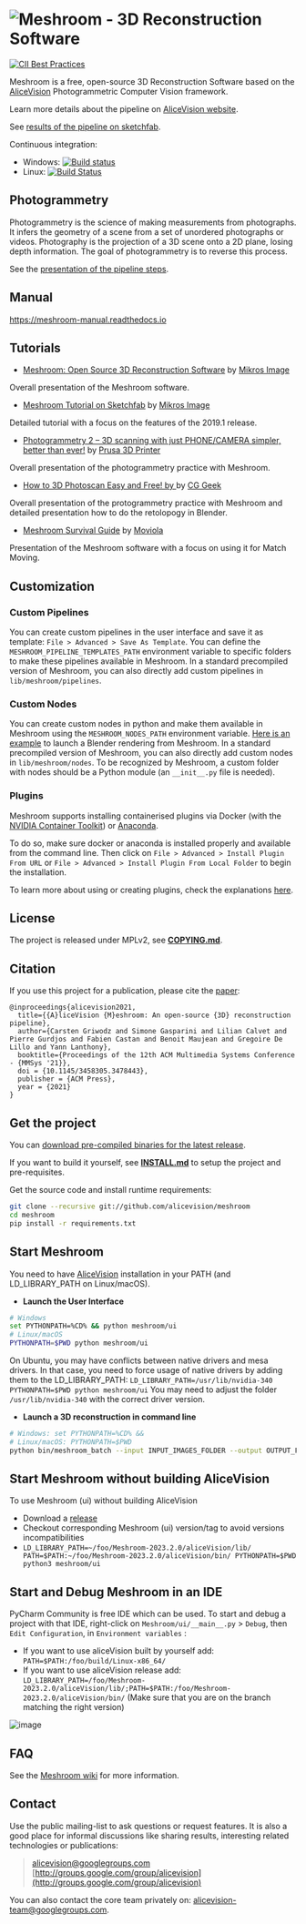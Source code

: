 # ![Meshroom - 3D Reconstruction Software](/docs/logo/banner-meshroom.png)

[![CII Best Practices](https://bestpractices.coreinfrastructure.org/projects/2997/badge)](https://bestpractices.coreinfrastructure.org/projects/2997)

Meshroom is a free, open-source 3D Reconstruction Software based on the [AliceVision](https://github.com/alicevision/AliceVision) Photogrammetric Computer Vision framework.

Learn more details about the pipeline on [AliceVision website](http://alicevision.github.io).

See [results of the pipeline on sketchfab](http://sketchfab.com/AliceVision).

Continuous integration:
* Windows: [![Build status](https://ci.appveyor.com/api/projects/status/25sd7lfr3v0rnvni/branch/develop?svg=true)](https://ci.appveyor.com/project/AliceVision/meshroom/branch/develop)
* Linux: [![Build Status](https://travis-ci.org/alicevision/meshroom.svg?branch=develop)](https://travis-ci.org/alicevision/meshroom)


## Photogrammetry

Photogrammetry is the science of making measurements from photographs.
It infers the geometry of a scene from a set of unordered photographs or videos.
Photography is the projection of a 3D scene onto a 2D plane, losing depth information.
The goal of photogrammetry is to reverse this process.

See the [presentation of the pipeline steps](http://alicevision.github.io/#photogrammetry).


## Manual

https://meshroom-manual.readthedocs.io


## Tutorials

* [Meshroom: Open Source 3D Reconstruction Software](https://www.youtube.com/watch?v=v_O6tYKQEBA) by [Mikros Image](http://www.mikrosimage.com)

Overall presentation of the Meshroom software.

* [Meshroom Tutorial on Sketchfab](https://sketchfab.com/blogs/community/tutorial-meshroom-for-beginners) by [Mikros Image](http://www.mikrosimage.com)

Detailed tutorial with a focus on the features of the 2019.1 release.

* [Photogrammetry 2 – 3D scanning with just PHONE/CAMERA simpler, better than ever!](https://www.youtube.com/watch?v=1D0EhSi-vvc) by [Prusa 3D Printer](https://blog.prusaprinters.org)

Overall presentation of the photogrammetry practice with Meshroom.

* [How to 3D Photoscan Easy and Free! by ](https://www.youtube.com/watch?v=k4NTf0hMjtY) by [CG Geek](https://www.youtube.com/channel/UCG8AxMVa6eutIGxrdnDxWpQ)

Overall presentation of the protogrammetry practice with Meshroom and detailed presentation how to do the retolopogy in Blender.

* [Meshroom Survival Guide](https://www.youtube.com/watch?v=eiEaHLNJJ94) by [Moviola](https://moviola.com)

Presentation of the Meshroom software with a focus on using it for Match Moving.


## Customization

### Custom Pipelines

You can create custom pipelines in the user interface and save it as template: `File > Advanced > Save As Template`.
You can define the `MESHROOM_PIPELINE_TEMPLATES_PATH` environment variable to specific folders to make these pipelines available in Meshroom.
In a standard precompiled version of Meshroom, you can also directly add custom pipelines in `lib/meshroom/pipelines`.

### Custom Nodes

You can create custom nodes in python and make them available in Meshroom using the `MESHROOM_NODES_PATH` environment variable.
[Here is an example](meshroom/nodes/blender/ScenePreview.py) to launch a Blender rendering from Meshroom.
In a standard precompiled version of Meshroom, you can also directly add custom nodes in `lib/meshroom/nodes`.
To be recognized by Meshroom, a custom folder with nodes should be a Python module (an `__init__.py` file is needed).

### Plugins

Meshroom supports installing containerised plugins via Docker (with the [NVIDIA Container Toolkit](https://docs.nvidia.com/datacenter/cloud-native/container-toolkit/latest/install-guide.html)) or [Anaconda](https://docs.anaconda.com/free/miniconda/index.html).

To do so, make sure docker or anaconda is installed properly and available from the command line.
Then click on `File > Advanced > Install Plugin From URL` or `File > Advanced > Install Plugin From Local Folder` to begin the installation.

To learn more about using or creating plugins, check the explanations [here](meshroom/plugins/README.md).

## License

The project is released under MPLv2, see [**COPYING.md**](COPYING.md).


## Citation

If you use this project for a publication, please cite the [paper](https://hal.archives-ouvertes.fr/hal-03351139):
  ```
  @inproceedings{alicevision2021,
    title={{A}liceVision {M}eshroom: An open-source {3D} reconstruction pipeline},
    author={Carsten Griwodz and Simone Gasparini and Lilian Calvet and Pierre Gurdjos and Fabien Castan and Benoit Maujean and Gregoire De Lillo and Yann Lanthony},
    booktitle={Proceedings of the 12th ACM Multimedia Systems Conference - {MMSys '21}},
    doi = {10.1145/3458305.3478443},
    publisher = {ACM Press},
    year = {2021}
  }
  ```

## Get the project

You can [download pre-compiled binaries for the latest release](https://github.com/alicevision/meshroom/releases).  

If you want to build it yourself, see [**INSTALL.md**](INSTALL.md) to setup the project and pre-requisites.

Get the source code and install runtime requirements:
```bash
git clone --recursive git://github.com/alicevision/meshroom
cd meshroom
pip install -r requirements.txt
```


## Start Meshroom

You need to have [AliceVision](https://github.com/alicevision/AliceVision) installation in your PATH (and LD_LIBRARY_PATH on Linux/macOS).

 - __Launch the User Interface__

```bash
# Windows
set PYTHONPATH=%CD% && python meshroom/ui
# Linux/macOS
PYTHONPATH=$PWD python meshroom/ui
```

On Ubuntu, you may have conflicts between native drivers and mesa drivers. In that case, you need to force usage of native drivers by adding them to the LD_LIBRARY_PATH:
`LD_LIBRARY_PATH=/usr/lib/nvidia-340 PYTHONPATH=$PWD python meshroom/ui`
You may need to adjust the folder `/usr/lib/nvidia-340` with the correct driver version.

 - __Launch a 3D reconstruction in command line__

```bash
# Windows: set PYTHONPATH=%CD% &&
# Linux/macOS: PYTHONPATH=$PWD
python bin/meshroom_batch --input INPUT_IMAGES_FOLDER --output OUTPUT_FOLDER
```

## Start Meshroom without building AliceVision

To use Meshroom (ui) without building AliceVision
*   Download a [release](https://github.com/alicevision/meshroom/releases)
*   Checkout corresponding Meshroom (ui) version/tag to avoid versions incompatibilities
*   `LD_LIBRARY_PATH=~/foo/Meshroom-2023.2.0/aliceVision/lib/ PATH=$PATH:~/foo/Meshroom-2023.2.0/aliceVision/bin/ PYTHONPATH=$PWD python3 meshroom/ui`

## Start and Debug Meshroom in an IDE

PyCharm Community is free IDE which can be used. To start and debug a project with that IDE,
right-click on `Meshroom/ui/__main__.py` > `Debug`, then `Edit Configuration`, in `Environment variables` : 
*   If you want to use aliceVision built by yourself add: `PATH=$PATH:/foo/build/Linux-x86_64/`
*   If you want to use aliceVision release add: `LD_LIBRARY_PATH=/foo/Meshroom-2023.2.0/aliceVision/lib/;PATH=$PATH:/foo/Meshroom-2023.2.0/aliceVision/bin/` (Make sure that you are on the branch matching the right version)

![image](https://user-images.githubusercontent.com/937836/127321375-3bf78e73-569d-414a-8649-de0307adf794.png)


## FAQ

See the [Meshroom wiki](https://github.com/alicevision/meshroom/wiki) for more information.


## Contact

Use the public mailing-list to ask questions or request features. It is also a good place for informal discussions like sharing results, interesting related technologies or publications:
> [alicevision@googlegroups.com](mailto:alicevision@googlegroups.com)
> [http://groups.google.com/group/alicevision](http://groups.google.com/group/alicevision)

You can also contact the core team privately on: [alicevision-team@googlegroups.com](mailto:alicevision-team@googlegroups.com).
